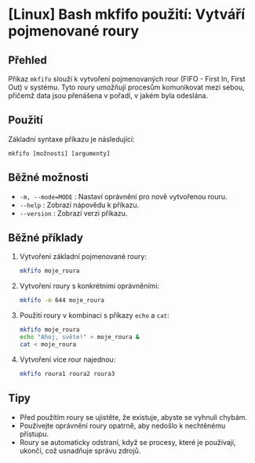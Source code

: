 # [Linux] Bash mkfifo použití: Vytváří pojmenované roury

## Přehled
Příkaz `mkfifo` slouží k vytvoření pojmenovaných rour (FIFO - First In, First Out) v systému. Tyto roury umožňují procesům komunikovat mezi sebou, přičemž data jsou přenášena v pořadí, v jakém byla odeslána.

## Použití
Základní syntaxe příkazu je následující:

```
mkfifo [možnosti] [argumenty]
```

## Běžné možnosti
- `-m, --mode=MODE` : Nastaví oprávnění pro nově vytvořenou rouru.
- `--help` : Zobrazí nápovědu k příkazu.
- `--version` : Zobrazí verzi příkazu.

## Běžné příklady
1. Vytvoření základní pojmenované roury:
   ```bash
   mkfifo moje_roura
   ```

2. Vytvoření roury s konkrétními oprávněními:
   ```bash
   mkfifo -m 644 moje_roura
   ```

3. Použití roury v kombinaci s příkazy `echo` a `cat`:
   ```bash
   mkfifo moje_roura
   echo "Ahoj, světe!" > moje_roura &
   cat < moje_roura
   ```

4. Vytvoření více rour najednou:
   ```bash
   mkfifo roura1 roura2 roura3
   ```

## Tipy
- Před použitím roury se ujistěte, že existuje, abyste se vyhnuli chybám.
- Používejte oprávnění roury opatrně, aby nedošlo k nechtěnému přístupu.
- Roury se automaticky odstraní, když se procesy, které je používají, ukončí, což usnadňuje správu zdrojů.